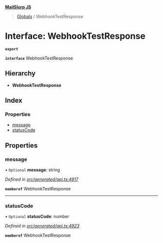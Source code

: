 **[MailSlurp JS](../README.md)**

> [Globals](../README.md) / WebhookTestResponse

# Interface: WebhookTestResponse

**`export`** 

**`interface`** WebhookTestResponse

## Hierarchy

* **WebhookTestResponse**

## Index

### Properties

* [message](webhooktestresponse.md#message)
* [statusCode](webhooktestresponse.md#statuscode)

## Properties

### message

• `Optional` **message**: string

*Defined in [src/generated/api.ts:4917](https://github.com/mailslurp/mailslurp-client/blob/6b679b8/src/generated/api.ts#L4917)*

**`memberof`** WebhookTestResponse

___

### statusCode

• `Optional` **statusCode**: number

*Defined in [src/generated/api.ts:4923](https://github.com/mailslurp/mailslurp-client/blob/6b679b8/src/generated/api.ts#L4923)*

**`memberof`** WebhookTestResponse
